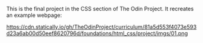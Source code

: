 This is the final project in the CSS section of The Odin Project. It 
recreates an example webpage: 

https://cdn.statically.io/gh/TheOdinProject/curriculum/81a5d553f4073e593d23a6ab00d50eef8620796d/foundations/html_css/project/imgs/01.png


